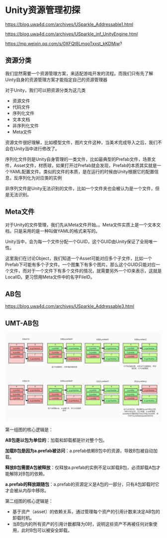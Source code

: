 # Unity资源管理初探

https://blog.uwa4d.com/archives/USparkle_Addressable1.html

https://blog.uwa4d.com/archives/USparkle_inf_UnityEngine.html

https://mp.weixin.qq.com/s/0XFQt8LmqoTxxst_kKDMjw?

## 资源分类

我们显然需要一个资源管理方案，来适配游戏开发的流程。而我们只有先了解Uinty自身的资源管理方案才能指定自己的资源管理器

对于Unity，我们可以把资源分类为这几类

+ 资源文件
+ 代码文件
+ 序列化文件
+ 文本文档
+ 非序列化文件
+ Meta文件

资源文件很好理解，比如模型文件，图片文件这种，当美术完成导入之后，我们不会在Unity当中进行修改了。

序列化文件则是Unity自身管理的一类文件，比如最典型的Prefab文件，场景文件，Asset文件，材质球，如果打开过Prefab就会发现，Prefab的本质其实就是一个YAML配置文件。类似的文件的本质，是在运行的时候由Unity根据它的配置信息，反序列化为对应类的实例

非序列文件是Unity无法识别的文件，比如一个文件夹也会被认为是一个文件，但是无法识别。

## Meta文件

对于Unity的文件管理，我们先从Meta文件开始。。Meta文件实质上是一个文本文档，只是采用的是一种叫做YAML的格式来写的。

Unity当中，会为每一个文件分配一个GUID，这个GUID由Unity保证了全局唯一性。

这里我们在讨论Object，我们知道一个Asset可能对应多个子文件，比如一个Prefab下可能有多个子文件。一个图集下有多个图片。那么这个GUID只能对应一个文件，而对于一个文件下有多个文件的情况，就需要另外一个ID来表示，这就是LocalID。更习惯用Meta文件中的名字FileID。

## AB包

https://blog.uwa4d.com/archives/USparkle_Addressable3.html



## UMT-AB包

**![340a0e9d-bdaa-48da-8420-5ebb4188ac1d](./assets/340a0e9d-bdaa-48da-8420-5ebb4188ac1d.png)**

第一组图的核心逻辑是：

**AB包是以包为单位的**：加载和卸载都是针对整个包。

**加载B包是因为a.prefab被访问**：a.prefab依赖B包中的资源，导致B包被自动加载。

**释放B包需要A包被释放**：仅释放a.prefab的实例不足以卸载B包，必须卸载A包才能解除对B包的依赖。

**a.prefab的释放跟随包**：a.prefab的资源定义是A包的一部分，只有A包卸载时它才会被从内存中移除。

第二组图的核心逻辑是：

- 基于资产（asset）的依赖关系，通过管理每个资产的引用计数来决定AB包的卸载时机。
- 当B包内的所有资产的引用计数都降为0时，说明这些资产不再被任何对象使用，此时B包可以被安全卸载。